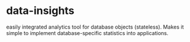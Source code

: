 # data-insights
easily integrated analytics tool for database objects (stateless). Makes it simple to implement database-specific statistics into applications.
